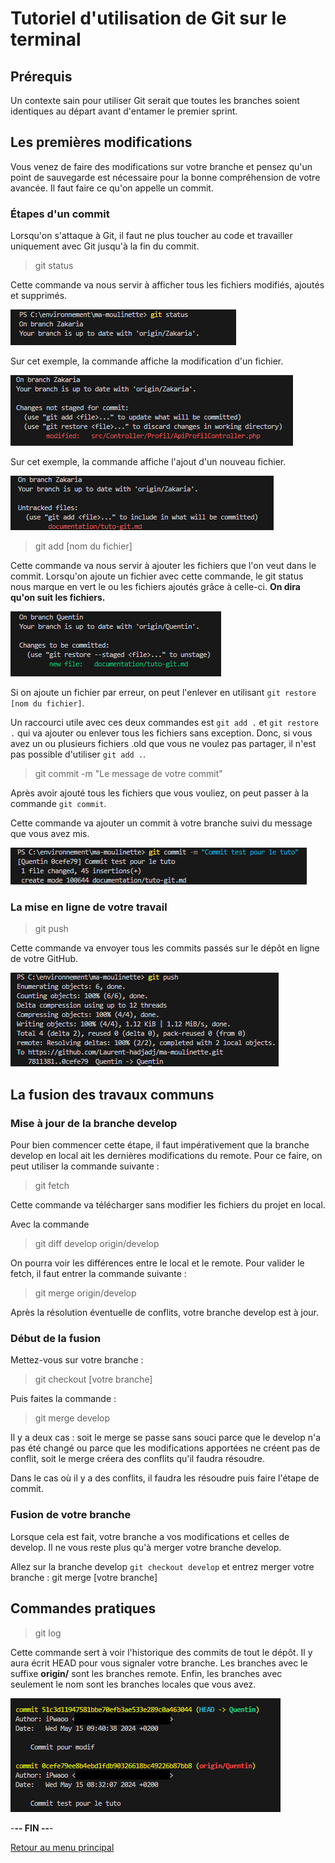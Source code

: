 # Tutoriel d'utilisation de Git sur le terminal

## Prérequis

Un contexte sain pour utiliser Git serait que toutes les branches soient identiques au départ avant d'entamer le premier sprint.

## Les premières modifications

Vous venez de faire des modifications sur votre branche et pensez qu'un point de sauvegarde est nécessaire pour la bonne compréhension de votre avancée. Il faut faire ce qu'on appelle un commit.

### Étapes d'un commit

Lorsqu'on s'attaque à Git, il faut ne plus toucher au code et travailler uniquement avec Git jusqu'à la fin du commit.

>git status

Cette commande va nous servir à afficher tous les fichiers modifiés, ajoutés et supprimés.

![git](/mkDocs/docs/assets/images/git/git-status.jpg)

Sur cet exemple, la commande affiche la modification d'un fichier.

![git](/mkDocs/docs/assets/images/git/git-status-modifier.jpg)

Sur cet exemple, la commande affiche l'ajout d'un nouveau fichier.

![git](/mkDocs/docs/assets/images/git/git-status-fichier.jpg)

>git add [nom du fichier]

Cette commande va nous servir à ajouter les fichiers que l'on veut dans le commit. Lorsqu'on ajoute un fichier avec cette commande, le git status nous marque en vert le ou les fichiers ajoutés grâce à celle-ci. **On dira qu'on suit les fichiers.**

![git](/mkDocs/docs/assets/images/git/git-status-add.jpg)

Si on ajoute un fichier par erreur, on peut l'enlever en utilisant `git restore [nom du fichier]`.

Un raccourci utile avec ces deux commandes est `git add .` et `git restore .` qui va ajouter ou enlever tous les fichiers sans exception. Donc, si vous avez un ou plusieurs fichiers .old que vous ne voulez pas partager, il n'est pas possible d'utiliser `git add .`.

>git commit -m "Le message de votre commit"

Après avoir ajouté tous les fichiers que vous vouliez, on peut passer à la commande `git commit`.

Cette commande va ajouter un commit à votre branche suivi du message que vous avez mis.

![git](/mkDocs/docs/assets/images/git/git-commit.jpg)

### La mise en ligne de votre travail

>git push

Cette commande va envoyer tous les commits passés sur le dépôt en ligne de votre GitHub.

![git](/mkDocs/docs/assets/images/git/git-push.jpg)

## La fusion des travaux communs

### Mise à jour de la branche develop

Pour bien commencer cette étape, il faut impérativement que la branche develop en local ait les dernières modifications du remote. Pour ce faire, on peut utiliser la commande suivante :

>git fetch

Cette commande va télécharger sans modifier les fichiers du projet en local.

Avec la commande

>git diff develop origin/develop

On pourra voir les différences entre le local et le remote. Pour valider le fetch, il faut entrer la commande suivante :

>git merge origin/develop

Après la résolution éventuelle de conflits, votre branche develop est à jour.

### Début de la fusion

Mettez-vous sur votre branche :

>git checkout [votre branche]

Puis faites la commande :

>git merge develop

Il y a deux cas : soit le merge se passe sans souci parce que le develop n'a pas été changé ou parce que les modifications apportées ne créent pas de conflit, soit le merge créera des conflits qu'il faudra résoudre.

Dans le cas où il y a des conflits, il faudra les résoudre puis faire l'étape de commit.

### Fusion de votre branche

Lorsque cela est fait, votre branche a vos modifications et celles de develop. Il ne vous reste plus qu'à merger votre branche develop.

Allez sur la branche develop `git checkout develop` et entrez merger votre branche :
git merge [votre branche]

## Commandes pratiques

>git log

Cette commande sert à voir l'historique des commits de tout le dépôt. Il y aura écrit HEAD pour vous signaler votre branche. Les branches avec le suffixe **origin/** sont les branches remote. Enfin, les branches avec seulement le nom sont les branches locales que vous avez.

![git](/mkDocs/docs/assets/images/git/git-log.jpg)

-**-- FIN --**-

[Retour au menu principal](/index.html)
